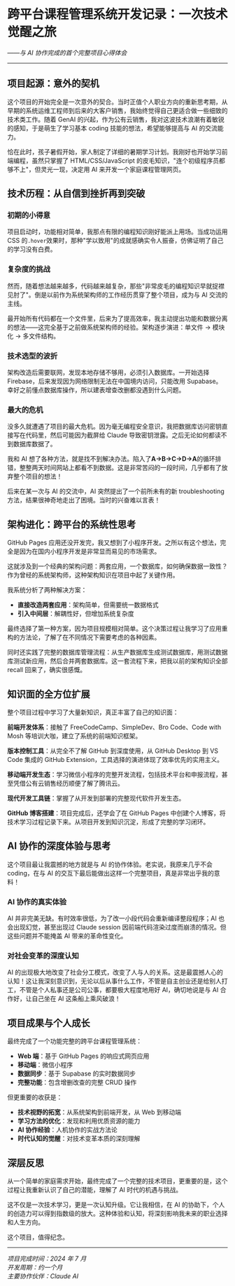 # 跨平台课程管理系统开发记录：一次技术觉醒之旅

_——与 AI 协作完成的首个完整项目心得体会_

---

## 项目起源：意外的契机

这个项目的开始完全是一次意外的契合。当时正值个人职业方向的重新思考期，从早期的系统运维工程师到后来的大客户销售，我始终觉得自己更适合做一些细致的技术类工作。随着 GenAI 的兴起，作为公有云销售，我对这波技术浪潮有着敏锐的感知，于是萌生了学习基本 coding 技能的想法，希望能够提高与 AI 的交流能力。

恰在此时，孩子暑假开始，家人制定了详细的暑期学习计划。我刚好也开始学习前端编程，虽然只掌握了 HTML/CSS/JavaScript 的皮毛知识，"连个初级程序员都够不上"，但灵光一现，决定用 AI 来开发一个家庭课程管理网页。

## 技术历程：从自信到挫折再到突破

### 初期的小得意

项目启动时，功能相对简单，我那点有限的编程知识刚好能派上用场。当成功运用 CSS 的`.hover`效果时，那种"学以致用"的成就感确实令人振奋，仿佛证明了自己的学习没有白费。

### 复杂度的挑战

然而，随着想法越来越多，代码越来越复杂，那些"非常皮毛的编程知识早就捉襟见肘了"。倒是以前作为系统架构师的工作经历贯穿了整个项目，成为与 AI 交流的主线。

最开始所有代码都在一个文件里，后来为了提高效率，我主动提出功能和数据分离的想法——这完全基于之前做系统架构师的经验。架构逐步演进：单文件 → 模块化 → 多文件结构。

### 技术选型的波折

架构改造后需要联网，发现本地存储不够用，必须引入数据库。一开始选择 Firebase，后来发现因为网络限制无法在中国境内访问，只能改用 Supabase。幸好之前懂点数据库操作，所以建表增查改删都没遇到什么问题。

### 最大的危机

没多久就遭遇了项目的最大危机。因为毫无编程安全意识，我把数据库访问密钥直接写在代码里，然后可能因为截屏给 Claude 导致密钥泄露。之后无论如何都读不到数据库数据了。

我和 AI 想了各种方法，就是找不到解决办法。陷入了**A→B→C→D→A**的循环排错，整整两天时间网站上都看不到数据。这是非常苦闷的一段时间，几乎都有了放弃整个项目的想法！

后来在某一次与 AI 的交流中，AI 突然提出了一个前所未有的新 troubleshooting 方法，结果很神奇地走出了困境。当时的兴奋难以言表！

## 架构进化：跨平台的系统性思考

GitHub Pages 应用还没开发完，我又想到了小程序开发。之所以有这个想法，完全是因为在国内小程序开发是非常显而易见的市场需求。

这就涉及到一个经典的架构问题：两套应用，一个数据库，如何确保数据一致性？作为曾经的系统架构师，这种架构知识在项目中起了关键作用。

我系统分析了两种解决方案：

- **直接改造两套应用**：架构简单，但需要统一数据格式
- **引入中间层**：解耦性好，但增加系统复杂度

最终选择了第一种方案，因为项目规模相对简单。这个决策过程让我学习了应用重构的方法论，了解了在不同情况下需要考虑的各种因素。

同时还实践了完整的数据库管理流程：从生产数据库生成测试数据库，用测试数据库测试新应用，然后合并两套数据库。这一套流程下来，把我以前的架构知识全部 recall 回来了，确实很感慨。

## 知识面的全方位扩展

整个项目过程中学习了大量新知识，真正丰富了自己的知识面：

**前端开发体系**：接触了 FreeCodeCamp、SimpleDev、Bro Code、Code with Mosh 等培训大咖，建立了系统的前端知识框架。

**版本控制工具**：从完全不了解 GitHub 到深度使用，从 GitHub Desktop 到 VS Code 集成的 GitHub Extension，工具选择的演进体现了效率优先的实用主义。

**移动端开发生态**：学习微信小程序的完整开发流程，包括技术平台和申报流程，甚至凭借公有云销售经历顺便了解了腾讯云。

**现代开发工具链**：掌握了从开发到部署的完整现代软件开发生态。

**GitHub 博客搭建**：项目完成后，还学会了在 GitHub Pages 中创建个人博客，将技术学习过程记录下来。从项目开发到知识沉淀，形成了完整的学习闭环。

## AI 协作的深度体验与思考

这个项目最让我震撼的地方就是与 AI 的协作体验。老实说，我原来几乎不会 coding，在与 AI 的交互下最后能做出这样一个完整项目，真是非常出乎我的意料！

### AI 协作的真实体验

AI 并非完美无缺。有时效率很低，为了改一小段代码会重新编译整段程序；AI 也会出现幻觉，甚至出现过 Claude session 因前端代码渲染过度而崩溃的情况。但这些问题并不能掩盖 AI 带来的革命性变化。

### 对社会变革的深度认知

AI 的出现极大地改变了社会分工模式，改变了人与人的关系。这是最震撼人心的认知！这让我深刻意识到，无论以后从事什么工作，不管是自主创业还是给别人打工，不管是个人私事还是公司公事，都要极大程度地用好 AI，确切地说是与 AI 合作好，让自己坐在 AI 这条船上乘风破浪！

## 项目成果与个人成长

最终完成了一个功能完整的跨平台课程管理系统：

- **Web 端**：基于 GitHub Pages 的响应式网页应用
- **移动端**：微信小程序
- **数据同步**：基于 Supabase 的实时数据同步
- **完整功能**：包含增删改查的完整 CRUD 操作

但更重要的收获是：

- **技术视野的拓宽**：从系统架构到前端开发，从 Web 到移动端
- **学习方法的优化**：发现和利用优质资源的能力
- **AI 协作经验**：人机协作的实战方法论
- **时代认知的觉醒**：对技术变革本质的深刻理解

## 深层反思

从一个简单的家庭需求开始，最终完成了一个完整的技术项目，更重要的是，这个过程让我重新认识了自己的潜能，理解了 AI 时代的机遇与挑战。

这不仅是一次技术学习，更是一次认知升级。它让我相信，在 AI 的协助下，个人的创造力可以得到指数级的放大。这种体验和认知，将深刻影响我未来的职业选择和人生方向。

这个项目，值得纪念。

---

_项目完成时间：2024 年 7 月_  
_开发周期：约一个月_  
_主要协作伙伴：Claude AI_
